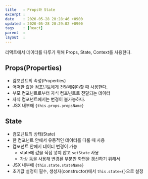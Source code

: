 ```yaml
---
title   : Props와 State
excerpt : 
date    : 2020-05-28 20:28:46 +0900
updated : 2020-05-28 20:29:02 +0900
tags    : [React]
parent  : 
layout  :
---
```


리액트에서 데이터를 다루기 위해 Props, State, Context를 사용한다.  

## Props(Properties)
- 컴포넌트의 속성(Properties)
- 어떠한 값을 컴포넌트에게 전달해줘야할 때 사용한다.
- 부모 컴포넌트로부터 자식 컴포넌트로 전달되는 데이터 
- 자식 컴포넌트에서는 변경이 불가능하다. 
- JSX 내부에 `{this.props.propsName}`



## State
- 컴포넌트의 상태(State)  
- 한 컴포넌트 안에서 유동적인 데이터를 다룰 때 사용 
- 컴포넌트 안에서 데이터 변경이 가능 
	- state에 값을 직접 넣지 않고  `setState` 사용 
	- 가상 돔을 사용해 변경된 부분만 화면을 갱신하기 위해서 
- JSX 내부에 `{this.state.stateName}`
- 초기값 설정이 필수, 생성자(constructor)에서 `this.state={}`으로 설정

